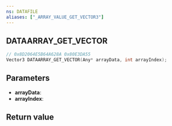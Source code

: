 ```yaml
---
ns: DATAFILE
aliases: ["_ARRAY_VALUE_GET_VECTOR3"]
---
```

## DATAARRAY_GET_VECTOR

```c
// 0x8D2064E5B64A628A 0x80E3DA55
Vector3 DATAARRAY_GET_VECTOR(Any* arrayData, int arrayIndex);
```


## Parameters
* **arrayData**: 
* **arrayIndex**: 

## Return value
